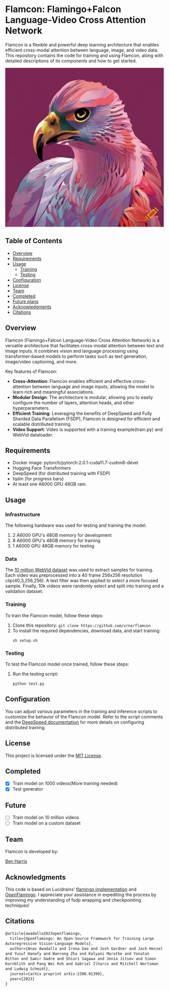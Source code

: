 # Flamcon: Flamingo+Falcon Language-Video Cross Attention Network

Flamcon is a flexible and powerful deep learning architecture that enables efficient cross-modal attention between language, image, and video data. This repository contains the code for training and using Flamcon, along with detailed descriptions of its components and how to get started.

![flamcon image](data/flamcon.png)

## Table of Contents

- [Overview](#Overview)
- [Requirements](#Requirements)
- [Usage](#Usage)
  - [Training](#Training)
  - [Testing](#Testing)
- [Configuration](#configuration)
- [License](#license)
- [Team](#Team)
- [Completed](#Completed)
- [Future plans](#Future)
- [Acknowledgments](#Acknowledgments)
- [Citations](#Citations)

## Overview

Flamcon (Flamingo+Falcon Language-Video Cross Attention Network) is a versatile architecture that facilitates cross-modal attention between text and image inputs. It combines vision and language processing using transformer-based models to perform tasks such as text generation, image/video captioning, and more.

Key features of Flamcon:
- **Cross-Attention**: Flamcon enables efficient and effective cross-attention between language and image inputs, allowing the model to learn rich and meaningful associations.
- **Modular Design**: The architecture is modular, allowing you to easily configure the number of layers, attention heads, and other hyperparameters.
- **Efficient Training**: Leveraging the benefits of DeepSpeed and Fully Sharded Data Parallelism (FSDP), Flamcon is designed for efficient and scalable distributed training.
- **Video Support**: Video is supported with a training example(train.py) and WebVid dataloader. 

## Requirements

- Docker image: pytorch/pytorch:2.0.1-cuda11.7-cudnn8-devel
- Hugging Face Transformers
- DeepSpeed (for distributed training with FSDP)
- tqdm (for progress bars)
- At least one A6000 GPU 48GB ram.

## Usage

### Infrastructure

The following hardware was used for testing and training the model.

1.  2 A6000 GPU's 48GB memory for development
2.  8 A6000 GPU's 48GB memory for training
3.  1 A6000 GPU 48GB memory for testing

### Data

The [10 million WebVid dataset](https://github.com/m-bain/webvid) was used to extract samples for training.  Each video was preprocessed into a 40 frame 256x256 resolution clip(40,3,256,256).  A text filter was then applied to select a more focused sample.  Finally, 10k videos were randomly select and split into training and a validation dataset. 

### Training

To train the Flamcon model, follow these steps:

1. Clone this repository: `git clone https://github.com/vrne/flamcon`
2. To install the required dependencies, download data, and start training: 
    ```
    sh setup.sh
    ```


### Testing

To test the Flamcon model once trained, follow these steps:

1. Run the testing script:
   ```
   python test.py
   ```
## Configuration

You can adjust various parameters in the training and inference scripts to customize the behavior of the Flamcon model. Refer to the script comments and the [DeepSpeed documentation](https://www.deepspeed.ai/docs/config-json/) for more details on configuring distributed training.

## License

This project is licensed under the [MIT License](LICENSE).

## Completed
- [x] Train model on 1000 videos(More training needed)
- [x] Test generator

## Future
- [ ] Train model on 10 million videos
- [ ] Train model on a custom dataset

## Team

Flamcon is developed by:

[Ben Harris](https://jamesbenjaminharris.com)

## Acknowledgments
This code is based on Lucidrains' [flamingo implementation](https://github.com/lucidrains/flamingo-pytorch) and [OpenFlamingo](https://github.com/mlfoundations/open_flamingo).  I appreciate your assistance in expediting the process by improving my understanding of fsdp wrapping and checkpointing techniques!

## Citations

```
@article{awadalla2023openflamingo,
  title={OpenFlamingo: An Open-Source Framework for Training Large Autoregressive Vision-Language Models},
  author={Anas Awadalla and Irena Gao and Josh Gardner and Jack Hessel and Yusuf Hanafy and Wanrong Zhu and Kalyani Marathe and Yonatan Bitton and Samir Gadre and Shiori Sagawa and Jenia Jitsev and Simon Kornblith and Pang Wei Koh and Gabriel Ilharco and Mitchell Wortsman and Ludwig Schmidt},
  journal={arXiv preprint arXiv:2308.01390},
  year={2023}
}
```
